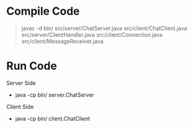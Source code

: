 # Compile Code

>javac -d bin/ src/server/ChatServer.java src/client/ChatClient.java src/server/ClientHandler.java src/client/Connection.java src/client/MessageReceiver.java



# Run Code 

 Server Side

* java -cp bin/ server.ChatServer

 Client Side

* java -cp bin/ client.ChatClient
